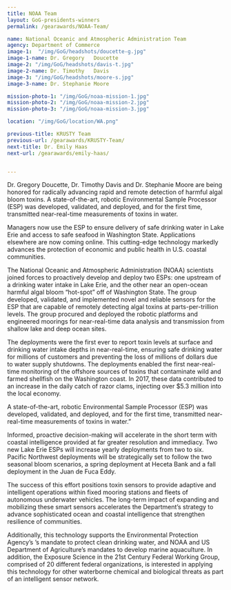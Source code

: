 ```yaml
---
title: NOAA Team
layout: GoG-presidents-winners
permalink: /gearawards/NOAA-Team/

name: National Oceanic and Atmospheric Administration Team
agency: Department of Commerce
image-1:  "/img/GoG/headshots/doucette-g.jpg"
image-1-name: Dr. Gregory	Doucette
image-2: "/img/GoG/headshots/davis-t.jpg"
image-2-name: Dr. Timothy	Davis
image-3: "/img/GoG/headshots/moore-s.jpg"
image-3-name: Dr. Stephanie	Moore

mission-photo-1: "/img/GoG/noaa-mission-1.jpg"
mission-photo-2: "/img/GoG/noaa-mission-2.jpg"
mission-photo-3: "/img/GoG/noaa-mission-3.jpg"

location: "/img/GoG/location/WA.png"

previous-title: KRUSTY Team
previous-url: /gearawards/KRUSTY-Team/
next-title: Dr. Emily Haas
next-url: /gearawards/emily-haas/


---
```


Dr. Gregory Doucette, Dr. Timothy Davis and Dr. Stephanie Moore are being honored for radically advancing rapid and remote detection of harmful algal bloom toxins. A state-of-the-art, robotic Environmental Sample Processor (ESP) was developed, validated, and deployed, and for the first time, transmitted near-real-time measurements of toxins in water.

Managers now use the ESP to ensure delivery of safe drinking water in Lake Erie and access to safe seafood in Washington State. Applications elsewhere are now coming online. This cutting-edge technology markedly advances the protection of economic and public health in U.S. coastal communities.

The National Oceanic and Atmospheric Administration (NOAA) scientists joined forces to proactively develop and deploy two ESPs: one upstream of a drinking water intake in Lake Erie, and the other near an open-ocean harmful algal bloom “hot-spot” off of Washington State. The group developed, validated, and implemented novel and reliable sensors for the ESP that are capable of remotely detecting algal toxins at parts-per-trillion levels. The group procured and deployed the robotic platforms and engineered moorings for near-real-time data analysis and transmission from shallow lake and deep ocean sites.

The deployments were the first ever to report toxin levels at surface and drinking water intake depths in near-real-time, ensuring safe drinking water for millions of customers and preventing the loss of millions of dollars due to water supply shutdowns. The deployments enabled the first near-real-time monitoring of the offshore sources of toxins that contaminate wild and farmed shellfish on the Washington coast. In 2017, these data contributed to an increase in the daily catch of razor clams, injecting over $5.3 million into the local economy.

<div class="testimonial-blockquote">
<p> A state-of-the-art, robotic Environmental Sample Processor (ESP) was developed, validated, and deployed, and for the first time, transmitted near-real-time measurements of toxins in water.”</p>
</div>

Informed, proactive decision-making will accelerate in the short term with coastal intelligence provided at far greater resolution and immediacy. Two new Lake Erie ESPs will increase yearly deployments from two to six. Pacific Northwest deployments will be strategically set to follow the two seasonal bloom scenarios, a spring deployment at Heceta Bank and a fall deployment in the Juan de Fuca Eddy.

The success of this effort positions toxin sensors to provide adaptive and intelligent operations within fixed mooring stations and fleets of autonomous underwater vehicles. The long-term impact of expanding and mobilizing these smart sensors accelerates the Department’s strategy to advance sophisticated ocean and coastal intelligence that strengthen resilience of communities.

Additionally, this technology supports the Environmental Protection Agency’s ’s mandate to protect clean drinking water, and NOAA and US Department of Agriculture’s mandates to develop marine aquaculture. In addition, the Exposure Science in the 21st Century Federal Working Group, comprised of 20 different federal organizations, is interested in applying this technology for other waterborne chemical and biological threats as part of an intelligent sensor network.
